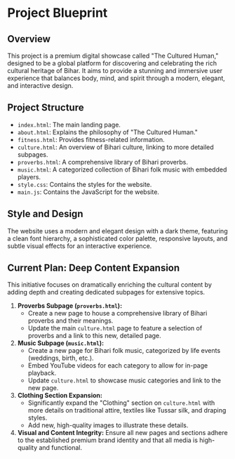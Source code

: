 
# Project Blueprint

## Overview

This project is a premium digital showcase called "The Cultured Human," designed to be a global platform for discovering and celebrating the rich cultural heritage of Bihar. It aims to provide a stunning and immersive user experience that balances body, mind, and spirit through a modern, elegant, and interactive design.

## Project Structure

*   `index.html`: The main landing page.
*   `about.html`: Explains the philosophy of "The Cultured Human."
*   `fitness.html`: Provides fitness-related information.
*   `culture.html`: An overview of Bihari culture, linking to more detailed subpages.
*   `proverbs.html`: A comprehensive library of Bihari proverbs.
*   `music.html`: A categorized collection of Bihari folk music with embedded players.
*   `style.css`: Contains the styles for the website.
*   `main.js`: Contains the JavaScript for the website.

## Style and Design

The website uses a modern and elegant design with a dark theme, featuring a clean font hierarchy, a sophisticated color palette, responsive layouts, and subtle visual effects for an interactive experience.

## Current Plan: Deep Content Expansion

This initiative focuses on dramatically enriching the cultural content by adding depth and creating dedicated subpages for extensive topics.

1.  **Proverbs Subpage (`proverbs.html`):**
    *   Create a new page to house a comprehensive library of Bihari proverbs and their meanings.
    *   Update the main `culture.html` page to feature a selection of proverbs and a link to this new, detailed page.
2.  **Music Subpage (`music.html`):**
    *   Create a new page for Bihari folk music, categorized by life events (weddings, birth, etc.).
    *   Embed YouTube videos for each category to allow for in-page playback.
    *   Update `culture.html` to showcase music categories and link to the new page.
3.  **Clothing Section Expansion:**
    *   Significantly expand the "Clothing" section on `culture.html` with more details on traditional attire, textiles like Tussar silk, and draping styles.
    *   Add new, high-quality images to illustrate these details.
4.  **Visual and Content Integrity:** Ensure all new pages and sections adhere to the established premium brand identity and that all media is high-quality and functional.
